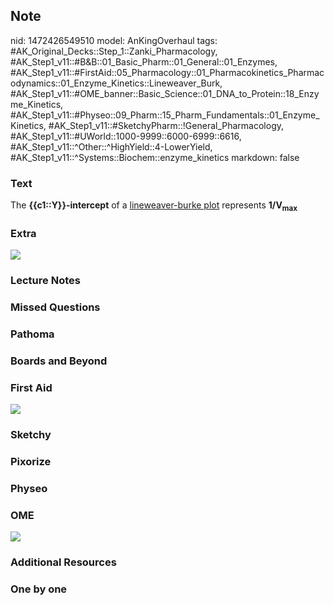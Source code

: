 ## Note
nid: 1472426549510
model: AnKingOverhaul
tags: #AK_Original_Decks::Step_1::Zanki_Pharmacology, #AK_Step1_v11::#B&B::01_Basic_Pharm::01_General::01_Enzymes, #AK_Step1_v11::#FirstAid::05_Pharmacology::01_Pharmacokinetics_Pharmacodynamics::01_Enzyme_Kinetics::Lineweaver_Burk, #AK_Step1_v11::#OME_banner::Basic_Science::01_DNA_to_Protein::18_Enzyme_Kinetics, #AK_Step1_v11::#Physeo::09_Pharm::15_Pharm_Fundamentals::01_Enzyme_Kinetics, #AK_Step1_v11::#SketchyPharm::!General_Pharmacology, #AK_Step1_v11::#UWorld::1000-9999::6000-6999::6616, #AK_Step1_v11::^Other::^HighYield::4-LowerYield, #AK_Step1_v11::^Systems::Biochem::enzyme_kinetics
markdown: false

### Text
<div>
  <div>
    The <b>{{c1::Y}}-intercept</b> of a <u>lineweaver-burke
    plot</u> represents <b>1/V<sub>max</sub></b>
  </div>
</div>

### Extra
<img src="paste-124128849821955.jpg">

### Lecture Notes


### Missed Questions


### Pathoma


### Boards and Beyond


### First Aid
<img src="tmprD3rU3.png">

### Sketchy


### Pixorize


### Physeo


### OME
<div class="ome-widget">
  <a href=
  "https://onlinemeded.org/spa/dna-to-protein/enzyme-kinetics/acquire?ref=anki">
  <img src="_OME_AnkiFlashcards_Lesson_1.png"></a>
</div>

### Additional Resources


### One by one


